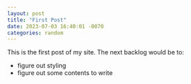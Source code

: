 ```yaml
---
layout: post
title: "First Post"
date: 2023-07-03 16:40:01 -0070
categories: random
---
```


This is the first post of my site. The next backlog would be to:
- figure out styling
- figure out some contents to write